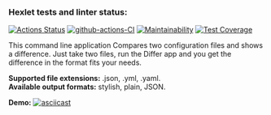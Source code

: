 ### Hexlet tests and linter status:
[![Actions Status](https://github.com/julia-trevgoda/java-project-lvl2/workflows/hexlet-check/badge.svg)](https://github.com/julia-trevgoda/java-project-lvl2/actions) [![github-actions-CI](https://github.com/julia-trevgoda/java-project-lvl2/actions/workflows/github-actions-ci.yml/badge.svg)](https://github.com/julia-trevgoda/java-project-lvl2/actions/workflows/github-actions-ci.yml)  [![Maintainability](https://api.codeclimate.com/v1/badges/1f7c0d9b06861a8f9866/maintainability)](https://codeclimate.com/github/julia-trevgoda/java-project-lvl2/maintainability)  [![Test Coverage](https://api.codeclimate.com/v1/badges/1f7c0d9b06861a8f9866/test_coverage)](https://codeclimate.com/github/julia-trevgoda/java-project-lvl2/test_coverage)

This command line application Compares two configuration files and shows a difference. 
Just take two files, run the Differ app and you get the difference in the format fits your needs.

**Supported file extensions:** .json, .yml, .yaml.\
**Available output formats:** stylish, plain, JSON.

**Demo:**
[![asciicast](https://asciinema.org/a/THcIkyU97Sluitxxm2kfthq4b.svg)](https://asciinema.org/a/THcIkyU97Sluitxxm2kfthq4b)


